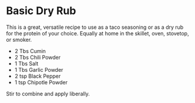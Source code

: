 Basic Dry Rub
=================

This is a great, versatile recipe to use as a taco seasoning or as a dry rub for the protein of your choice. Equally at home in the skillet, oven, stovetop, or smoker. 

* 2 Tbs Cumin
* 2 Tbs Chili Powder
* 1 Tbs Salt
* 1 Tbs Garlic Powder
* 2 tsp Black Pepper
* 1 tsp Chipotle Powder

Stir to combine and apply liberally. 